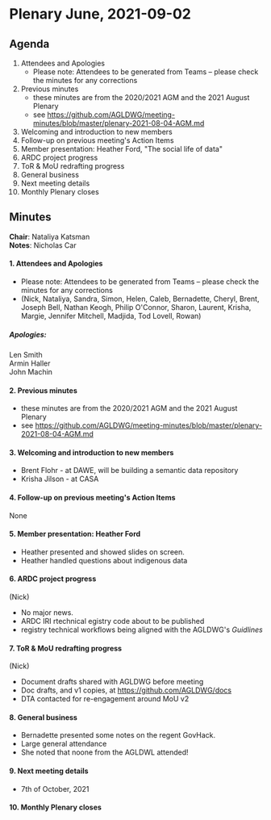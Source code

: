 # Plenary June, 2021-09-02

## Agenda

1. Attendees and Apologies
    * Please note: Attendees to be generated from Teams – please check the minutes for any corrections
2. Previous minutes
    * these minutes are from the 2020/2021 AGM and the 2021 August Plenary
    * see https://github.com/AGLDWG/meeting-minutes/blob/master/plenary-2021-08-04-AGM.md
3. Welcoming and introduction to new members
4. Follow-up on previous meeting's Action Items
5. Member presentation: Heather Ford, "The social life of data"
6. ARDC project progress
7. ToR & MoU redrafting progress
8. General business 
9. Next meeting details
10. Monthly Plenary closes

## Minutes

**Chair**: Nataliya Katsman  
**Notes**: Nicholas Car  

#### 1. Attendees and Apologies

* Please note: Attendees to be generated from Teams – please check the minutes for any corrections
* (Nick, Nataliya, Sandra, Simon, Helen, Caleb, Bernadette, Cheryl, Brent, Joseph Bell, Nathan Keogh, Philip O'Connor, Sharon, Laurent, Krisha, Margie, Jennifer Mitchell, Madjida, Tod Lovell, Rowan)

##### Apologies:  

Len Smith  
Armin Haller  
John Machin  
    
#### 2. Previous minutes

* these minutes are from the 2020/2021 AGM and the 2021 August Plenary
* see https://github.com/AGLDWG/meeting-minutes/blob/master/plenary-2021-08-04-AGM.md

#### 3. Welcoming and introduction to new members

* Brent Flohr - at DAWE, will be building a semantic data repository
* Krisha Jilson - at CASA
 
#### 4. Follow-up on previous meeting's Action Items

None

#### 5. Member presentation: Heather Ford

* Heather presented and showed slides on screen.
* Heather handled questions about indigenous data

#### 6. ARDC project progress

(Nick)  
* No major news.
* ARDC IRI rtechnical egistry code about to be published
* registry technical workflows being aligned with the AGLDWG's _Guidlines_

#### 7. ToR & MoU redrafting progress

(Nick)  
* Document drafts shared with AGLDWG before meeting
* Doc drafts, and v1 copies, at https://github.com/AGLDWG/docs
* DTA contacted for re-engagement around MoU v2

#### 8. General business 

* Bernadette presented some notes on the regent GovHack.
* Large general attendance
* She noted that noone from the AGLDWL attended!

#### 9. Next meeting details

* 7th of October, 2021

#### 10. Monthly Plenary closes
